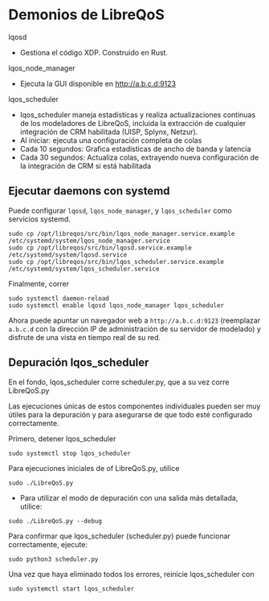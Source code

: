 # Demonios de LibreQoS 

lqosd

- Gestiona el código XDP. Construido en Rust.

lqos_node_manager

- Ejecuta la GUI disponible en http://a.b.c.d:9123

lqos_scheduler

- lqos_scheduler maneja estadísticas y realiza actualizaciones continuas de los modeladores de LibreQoS, incluida la extracción de cualquier integración de CRM habilitada (UISP, Splynx, Netzur).
- Al iniciar: ejecuta una configuración completa de colas
- Cada 10 segundos: Grafica estadísticas de ancho de banda y latencia
- Cada 30 segundos: Actualiza colas, extrayendo nueva configuración de la integración de CRM si está habilitada

## Ejecutar daemons con systemd

Puede configurar `lqosd`, `lqos_node_manager`, y `lqos_scheduler` como servicios systemd.

```shell
sudo cp /opt/libreqos/src/bin/lqos_node_manager.service.example /etc/systemd/system/lqos_node_manager.service
sudo cp /opt/libreqos/src/bin/lqosd.service.example /etc/systemd/system/lqosd.service
sudo cp /opt/libreqos/src/bin/lqos_scheduler.service.example /etc/systemd/system/lqos_scheduler.service
```

Finalmente, correr

```shell
sudo systemctl daemon-reload
sudo systemctl enable lqosd lqos_node_manager lqos_scheduler
```

Ahora puede apuntar un navegador web a `http://a.b.c.d:9123` (reemplazar `a.b.c.d` con la dirección IP de administración de su servidor de modelado) y disfrute de una vista en tiempo real de su red.

## Depuración lqos_scheduler

En el fondo, lqos_scheduler corre scheduler.py, que a su vez corre LibreQoS.py

Las ejecuciones únicas de estos componentes individuales pueden ser muy útiles para la depuración y para asegurarse de que todo esté configurado correctamente.

Primero, detener lqos_scheduler

```shell
sudo systemctl stop lqos_scheduler
```

Para ejecuciones iniciales de of LibreQoS.py, utilice

```shell
sudo ./LibreQoS.py
```

- Para utilizar el modo de depuración con una salida más detallada, utilice:

```shell
sudo ./LibreQoS.py --debug
```

Para confirmar que lqos_scheduler (scheduler.py) puede funcionar correctamente, ejecute:

```shell
sudo python3 scheduler.py
```

Una vez que haya eliminado todos los errores, reinicie lqos_scheduler con

```shell
sudo systemctl start lqos_scheduler
```
